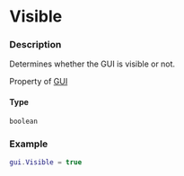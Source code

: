 # Visible

### Description

Determines whether the GUI is visible or not.

Property of [GUI](/classes/GUI/)

#### Type

`boolean`

### Example

```lua
gui.Visible = true
```
